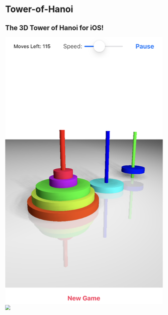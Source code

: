 # Tower-of-Hanoi
## The 3D Tower of Hanoi for iOS!
<img src="/Screenshots/Screenshot.png">

<img src="/Screenshots/Screenshot_GIF.gif" >
